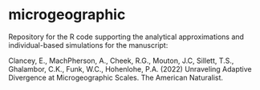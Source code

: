 # microgeographic
Repository for the R code supporting the analytical approximations and individual-based simulations for the manuscript:

Clancey, E., MachPherson, A., Cheek, R.G., Mouton, J.C, Sillett, T.S., Ghalambor, C.K., Funk, W.C., Hohenlohe, P.A. (2022) Unraveling Adaptive Divergence at Microgeographic Scales. The American Naturalist.
